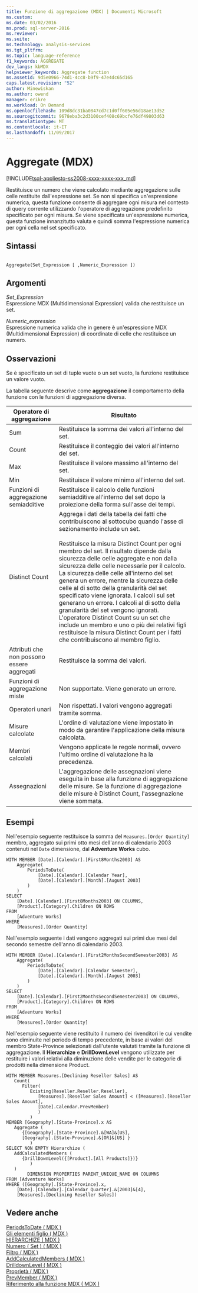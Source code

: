 ```yaml
---
title: Funzione di aggregazione (MDX) | Documenti Microsoft
ms.custom: 
ms.date: 03/02/2016
ms.prod: sql-server-2016
ms.reviewer: 
ms.suite: 
ms.technology: analysis-services
ms.tgt_pltfrm: 
ms.topic: language-reference
f1_keywords: AGGREGATE
dev_langs: kbMDX
helpviewer_keywords: Aggregate function
ms.assetid: 9d5e0966-74d1-4cc8-b9f9-47e4dc65d165
caps.latest.revision: "52"
author: Minewiskan
ms.author: owend
manager: erikre
ms.workload: On Demand
ms.openlocfilehash: 109d8dc31ba0847cd7c1d0ff605e56d18ae13d52
ms.sourcegitcommit: 9678eba3c2d3100cef408c69bcfe76df49803d63
ms.translationtype: MT
ms.contentlocale: it-IT
ms.lasthandoff: 11/09/2017
---
```

# <a name="aggregate-mdx"></a>Aggregate (MDX)
[!INCLUDE[tsql-appliesto-ss2008-xxxx-xxxx-xxx_md](../includes/tsql-appliesto-ss2008-xxxx-xxxx-xxx-md.md)]

  Restituisce un numero che viene calcolato mediante aggregazione sulle celle restituite dall'espressione set. Se non si specifica un'espressione numerica, questa funzione consente di aggregare ogni misura nel contesto di query corrente utilizzando l'operatore di aggregazione predefinito specificato per ogni misura. Se viene specificata un'espressione numerica, questa funzione innanzitutto valuta e quindi somma l'espressione numerica per ogni cella nel set specificato.  
  
## <a name="syntax"></a>Sintassi  
  
```  
  
Aggregate(Set_Expression [ ,Numeric_Expression ])  
```  
  
## <a name="arguments"></a>Argomenti  
 *Set_Expression*  
 Espressione MDX (Multidimensional Expression) valida che restituisce un set.  
  
 *Numeric_expression*  
 Espressione numerica valida che in genere è un'espressione MDX (Multidimensional Expression) di coordinate di celle che restituisce un numero.  
  
## <a name="remarks"></a>Osservazioni  
 Se è specificato un set di tuple vuote o un set vuoto, la funzione restituisce un valore vuoto.  
  
 La tabella seguente descrive come **aggregazione** il comportamento della funzione con le funzioni di aggregazione diversa.  
  
|Operatore di aggregazione|Risultato|  
|--------------------------|------------|  
|Sum|Restituisce la somma dei valori all'interno del set.|  
|Count|Restituisce il conteggio dei valori all'interno del set.|  
|Max|Restituisce il valore massimo all'interno del set.|  
|Min|Restituisce il valore minimo all'interno del set.|  
|Funzioni di aggregazione semiadditive|Restituisce il calcolo delle funzioni semiadditive all'interno del set dopo la proiezione della forma sull'asse dei tempi.|  
|Distinct Count|Aggrega i dati della tabella dei fatti che contribuiscono al sottocubo quando l'asse di sezionamento include un set.<br /><br /> Restituisce la misura Distinct Count per ogni membro del set. Il risultato dipende dalla sicurezza delle celle aggregate e non dalla sicurezza delle celle necessarie per il calcolo. La sicurezza delle celle all'interno del set genera un errore, mentre la sicurezza delle celle al di sotto della granularità del set specificato viene ignorata. I calcoli sul set generano un errore. I calcoli al di sotto della granularità del set vengono ignorati. L'operatore Distinct Count su un set che include un membro e uno o più dei relativi figli restituisce la misura Distinct Count per i fatti che contribuiscono al membro figlio.|  
|Attributi che non possono essere aggregati|Restituisce la somma dei valori.|  
|Funzioni di aggregazione miste|Non supportate. Viene generato un errore.|  
|Operatori unari|Non rispettati. I valori vengono aggregati tramite somma.|  
|Misure calcolate|L'ordine di valutazione viene impostato in modo da garantire l'applicazione della misura calcolata.|  
|Membri calcolati|Vengono applicate le regole normali, ovvero l'ultimo ordine di valutazione ha la precedenza.|  
|Assegnazioni|L'aggregazione delle assegnazioni viene eseguita in base alla funzione di aggregazione delle misure. Se la funzione di aggregazione delle misure è Distinct Count, l'assegnazione viene sommata.|  
  
## <a name="examples"></a>Esempi  
 Nell'esempio seguente restituisce la somma del `Measures.[Order Quantity]` membro, aggregato sui primi otto mesi dell'anno di calendario 2003 contenuti nel `Date` dimensione, dal **Adventure Works** cubo.  
  
```  
WITH MEMBER [Date].[Calendar].[First8Months2003] AS  
    Aggregate(  
        PeriodsToDate(  
            [Date].[Calendar].[Calendar Year],   
            [Date].[Calendar].[Month].[August 2003]  
        )  
    )  
SELECT   
    [Date].[Calendar].[First8Months2003] ON COLUMNS,  
    [Product].[Category].Children ON ROWS  
FROM  
    [Adventure Works]  
WHERE  
    [Measures].[Order Quantity]  
```  
  
 Nell'esempio seguente i dati vengono aggregati sui primi due mesi del secondo semestre dell'anno di calendario 2003.  
  
```  
WITH MEMBER [Date].[Calendar].[First2MonthsSecondSemester2003] AS  
    Aggregate(  
        PeriodsToDate(  
            [Date].[Calendar].[Calendar Semester],   
            [Date].[Calendar].[Month].[August 2003]  
        )  
    )  
SELECT   
    [Date].[Calendar].[First2MonthsSecondSemester2003] ON COLUMNS,  
    [Product].[Category].Children ON ROWS  
FROM  
    [Adventure Works]  
WHERE  
    [Measures].[Order Quantity]  
```  
  
 Nell'esempio seguente viene restituito il numero dei rivenditori le cui vendite sono diminuite nel periodo di tempo precedente, in base ai valori del membro State-Province selezionati dall'utente valutati tramite la funzione di aggregazione. Il **Hierarchize** e **DrillDownLevel** vengono utilizzate per restituire i valori relativi alla diminuzione delle vendite per le categorie di prodotti nella dimensione Product.  
  
```  
WITH MEMBER Measures.[Declining Reseller Sales] AS   
   Count(  
      Filter(  
         Existing(Reseller.Reseller.Reseller),   
            [Measures].[Reseller Sales Amount] < ([Measures].[Reseller Sales Amount],  
            [Date].Calendar.PrevMember)  
            )  
         )  
MEMBER [Geography].[State-Province].x AS   
   Aggregate (   
      {[Geography].[State-Province].&[WA]&[US],   
      [Geography].[State-Province].&[OR]&[US] }   
         )  
SELECT NON EMPTY Hierarchize (  
   AddCalculatedMembers (  
      {DrillDownLevel({[Product].[All Products]})}  
         )  
   )  
        DIMENSION PROPERTIES PARENT_UNIQUE_NAME ON COLUMNS   
FROM [Adventure Works]  
WHERE ([Geography].[State-Province].x,   
    [Date].[Calendar].[Calendar Quarter].&[2003]&[4],  
    [Measures].[Declining Reseller Sales])  
```  
  
## <a name="see-also"></a>Vedere anche  
 [PeriodsToDate &#40; MDX &#41;](../mdx/periodstodate-mdx.md)   
 [Gli elementi figlio &#40; MDX &#41;](../mdx/children-mdx.md)   
 [HIERARCHIZE &#40; MDX &#41;](../mdx/hierarchize-mdx.md)   
 [Numero &#40; Set &#41; &#40; MDX &#41;](../mdx/count-set-mdx.md)   
 [Filtro &#40; MDX &#41;](../mdx/filter-mdx.md)   
 [AddCalculatedMembers &#40; MDX &#41;](../mdx/addcalculatedmembers-mdx.md)   
 [DrilldownLevel &#40; MDX &#41;](../mdx/drilldownlevel-mdx.md)   
 [Proprietà &#40; MDX &#41;](../mdx/properties-mdx.md)   
 [PrevMember &#40; MDX &#41;](../mdx/prevmember-mdx.md)   
 [Riferimento alla funzione MDX &#40; MDX &#41;](../mdx/mdx-function-reference-mdx.md)  
  
  
